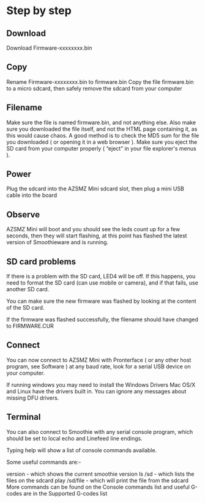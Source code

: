 # Step by step
## Download
  Download Firmware-xxxxxxxx.bin 
## Copy
  Rename Firmware-xxxxxxxx.bin to firmware.bin
  Copy the file firmware.bin to a micro sdcard, then safely remove the sdcard from your computer

## Filename
  Make sure the file is named firmware.bin, and not anything else.
  Also make sure you downloaded the file itself, and not the HTML page containing it, as this would cause chaos. A good method is to check the MD5 sum for the file you downloaded ( or opening it in a web browser ).
Make sure you eject the SD card from your computer properly ( “eject” in your file explorer's menus ).

## Power
  Plug the sdcard into the AZSMZ Mini sdcard slot, then plug a mini USB cable into the board

## Observe
  AZSMZ Mini will boot and you should see the leds count up for a few seconds, then they will start flashing, at this point has flashed the latest version of Smoothieware and is running.

## SD card problems
 If there is a problem with the SD card, LED4 will be off.
 If this happens, you need to format the SD card (can use mobile or camera), and if that fails, use another SD card.

 You can make sure the new firmware was flashed by looking at the content of the SD card.

 If the firmware was flashed successfully, the filename should have changed to FIRMWARE.CUR

## Connect
You can now connect to AZSMZ Mini with Pronterface ( or any other host program, see Software ) at any baud rate, look for a serial USB device on your computer.

If running windows you may need to install the Windows Drivers
Mac OS/X and Linux have the drivers built in.
You can ignore any messages about missing DFU drivers.

## Terminal
You can also connect to Smoothie with any serial console program, which should be set to local echo and Linefeed line endings.

Typing help will show a list of console commands available.

Some useful commands are:-

version - which shows the current smoothie version
ls /sd - which lists the files on the sdcard
play /sd/file - which will print the file from the sdcard
More commands can be found on the Console commands list and useful G-codes are in the Supported G-codes list
